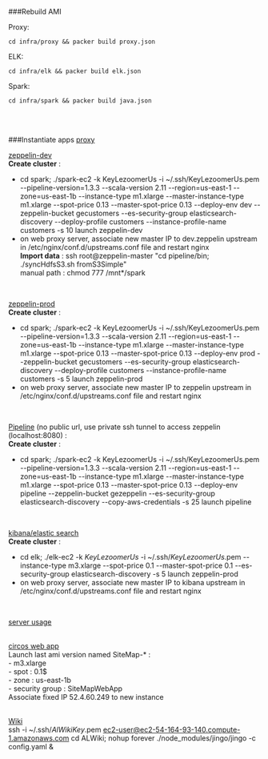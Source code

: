 ###Rebuild AMI

   Proxy:
   ```
   cd infra/proxy && packer build proxy.json   
   ```

   ELK:
   ```
   cd infra/elk && packer build elk.json   
   ```

   Spark:
   ```
   cd infra/spark && packer build java.json   
   ```
</br>
</br>

###Instantiate apps
  [proxy](https://*.gadatalab.com)  </br>
  
[zeppelin-dev](https://devzeppelin.gadatalab.com)  
**Create cluster** :  
  - cd spark; ./spark-ec2 -k KeyLezoomerUs -i ~/.ssh/KeyLezoomerUs.pem --pipeline-version=1.3.3 --scala-version 2.11 --region=us-east-1 --zone=us-east-1b --instance-type m1.xlarge --master-instance-type m1.xlarge --spot-price 0.13 --master-spot-price 0.13 --deploy-env dev --zeppelin-bucket gecustomers --es-security-group elasticsearch-discovery --deploy-profile customers --instance-profile-name customers -s 10 launch zeppelin-dev  
  - on web proxy server, associate new master IP to dev.zeppelin upstream in /etc/nginx/conf.d/upstreams.conf file and restart nginx  
  **Import data** : ssh root@zeppelin-master "cd pipeline/bin; ./syncHdfsS3.sh fromS3Simple"  
  manual path : chmod 777 /mnt*/spark 
</br>
    
[zeppelin-prod](https://zeppelin.gadatalab.com)  
**Create cluster** :  
  - cd spark; ./spark-ec2 -k KeyLezoomerUs -i ~/.ssh/KeyLezoomerUs.pem --pipeline-version=1.3.3 --scala-version 2.11 --region=us-east-1 --zone=us-east-1b --instance-type m1.xlarge --master-instance-type m1.xlarge --spot-price 0.13 --master-spot-price 0.13 --deploy-env prod --zeppelin-bucket gecustomers --es-security-group elasticsearch-discovery --deploy-profile customers --instance-profile-name customers -s 5 launch zeppelin-prod    
  - on web proxy server, associate new master IP to zeppelin upstream in /etc/nginx/conf.d/upstreams.conf file and restart nginx  
</br>
    
[Pipeline]() (no public url, use private ssh tunnel to access zeppelin (localhost:8080) :    
**Create cluster** :  
  - cd spark; ./spark-ec2 -k KeyLezoomerUs -i ~/.ssh/KeyLezoomerUs.pem --pipeline-version=1.3.3 --scala-version 2.11 --region=us-east-1 --zone=us-east-1b --instance-type m1.xlarge --master-instance-type m1.xlarge --spot-price 0.13 --master-spot-price 0.13 --deploy-env pipeline --zeppelin-bucket gezeppelin --es-security-group elasticsearch-discovery --copy-aws-credentials -s 25 launch pipeline  
</br>
    
[kibana/elastic search](https://kibana.gadatalab.com)  
**Create cluster** :  
  - cd elk; ./elk-ec2 -k *KeyLezoomerUs* -i ~/.ssh/*KeyLezoomerUs*.pem --instance-type m3.xlarge --spot-price 0.1 --master-spot-price 0.1 --es-security-group elasticsearch-discovery -s 5 launch zeppelin-prod  
  - on web proxy server, associate new master IP to kibana upstream in /etc/nginx/conf.d/upstreams.conf file and restart nginx  
</br>
    
  [server usage](https://serverusage.gadatalab.com)  
</br>

  [circos web app](https://circos.gadatalab.com)  
    Launch last ami version named SiteMap-* :  
      - m3.xlarge  
      - spot : 0.1$  
      - zone : us-east-1b  
      - security group : SiteMapWebApp  
       Associate fixed IP 52.4.60.249 to new instance  
</br>
    
  [Wiki](https://wiki.gadatalab.com)  
    ssh -i ~/.ssh/*AlWikiKey*.pem ec2-user@ec2-54-164-93-140.compute-1.amazonaws.com
    cd ALWiki; nohup forever ./node_modules/jingo/jingo -c config.yaml &